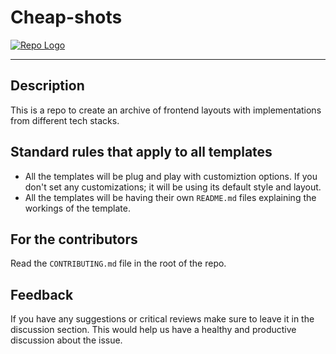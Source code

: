 # Cheap-shots
[![Repo Logo](https://github.com/soumalyatheking22012001/Cheap-shots/blob/main/HatchfulExport-All/linkedin_banner_image_1.png "Repo Logo")](https://github.com/soumalyatheking22012001/Cheap-shots/blob/main/HatchfulExport-All/linkedin_banner_image_1.png "Repo Logo")

------------

## Description
This is a repo to create an archive of frontend layouts with implementations from different tech stacks.

## Standard rules that apply to all templates
- All the templates will be plug and play with customiztion options. If you don't set any customizations; it will be using its default style and layout.
- All the templates will be having their own `README.md` files explaining the workings of the template.

## For the contributors
Read the `CONTRIBUTING.md` file in the root of the repo.

## Feedback
If you have any suggestions or critical reviews make sure to leave it in the discussion section. This would help us have a healthy and productive discussion about the issue.
